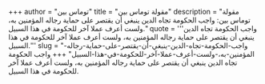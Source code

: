 +++
author = "توماس بين"
title = "مقولة توماس بين"
description = "مقولة توماس بين: واجب الحكومة تجاه الدين ينبغي أن يقتصر على حماية رجاله المؤمنين به، ولست أعرف عملا آخر للحكومة في هذا السبيل."
quote = '''واجب الحكومة تجاه الدين ينبغي أن يقتصر على حماية رجاله المؤمنين به، ولست أعرف عملا آخر للحكومة في هذا السبيل.'''
slug = "واجب-الحكومة-تجاه-الدين-ينبغي-أن-يقتصر-على-حماية-رجاله-المؤمنين-به،-ولست-أعرف-عملا-آخر-للحكومة-في-هذا-السبيل"
+++
واجب الحكومة تجاه الدين ينبغي أن يقتصر على حماية رجاله المؤمنين به، ولست أعرف عملا آخر للحكومة في هذا السبيل.
